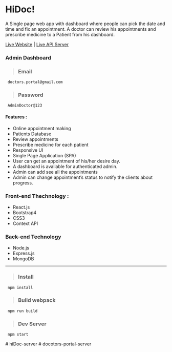 # HiDoc!

A Single page web app with dashboard  where people can pick the date and time and fix an appointment. A doctor can review his appointments and prescribe medicine to a Patient from his dashboard.

[Live Website](https://online-doctors-portal.web.app/) | [Live API Server](https://online-doctors-portal.herokuapp.com/)

### Admin Dashboard

> ### Email
``` 
 doctors.portal@gmail.com
```
> ### Password
``` 
 AdminDoctor@123
```

#### Features :
* Online appointment making
* Patients Database
* Review appointments
* Prescribe medicine for each patient
* Responsive UI
* Single Page Application (SPA)
* User can get an appointment of his/her desire day.
* A dashboard is available for authenticated admin.
* Admin can add see all the appointments
* Admin can change appointment’s status to notify the clients about progress.

### Front-end Thechnology : 
* React.js
* Bootstrap4
* CSS3
* Context API

### Back-end Technology
* Node.js
* Express.js
* MongoDB

<hr>

> ### Install
``` 
 npm install
```
> ### Build webpack
``` 
 npm run build
```
> ### Dev Server

``` 
 npm start
```
#   h i D o c - s e r v e r  
 #   d o c o t o r s - p o r t a l - s e r v e r  
 